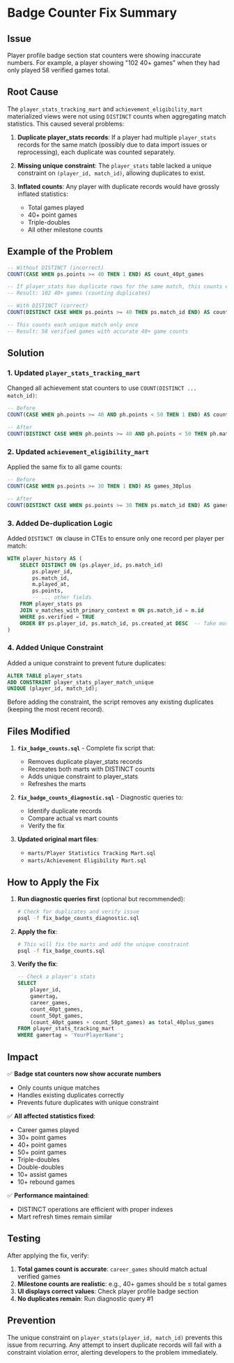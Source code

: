 # Badge Counter Fix Summary

## Issue
Player profile badge section stat counters were showing inaccurate numbers. For example, a player showing "102 40+ games" when they had only played 58 verified games total.

## Root Cause
The `player_stats_tracking_mart` and `achievement_eligibility_mart` materialized views were not using `DISTINCT` counts when aggregating match statistics. This caused several problems:

1. **Duplicate player_stats records**: If a player had multiple `player_stats` records for the same match (possibly due to data import issues or reprocessing), each duplicate was counted separately.

2. **Missing unique constraint**: The `player_stats` table lacked a unique constraint on `(player_id, match_id)`, allowing duplicates to exist.

3. **Inflated counts**: Any player with duplicate records would have grossly inflated statistics:
   - Total games played
   - 40+ point games
   - Triple-doubles
   - All other milestone counts

## Example of the Problem

```sql
-- Without DISTINCT (incorrect)
COUNT(CASE WHEN ps.points >= 40 THEN 1 END) AS count_40pt_games

-- If player_stats has duplicate rows for the same match, this counts each row
-- Result: 102 40+ games (counting duplicates)
```

```sql
-- With DISTINCT (correct)
COUNT(DISTINCT CASE WHEN ps.points >= 40 THEN ps.match_id END) AS count_40pt_games

-- This counts each unique match only once
-- Result: 58 verified games with accurate 40+ game counts
```

## Solution

### 1. Updated `player_stats_tracking_mart`
Changed all achievement stat counters to use `COUNT(DISTINCT ... match_id)`:

```sql
-- Before
COUNT(CASE WHEN ph.points >= 40 AND ph.points < 50 THEN 1 END) AS count_40pt_games

-- After
COUNT(DISTINCT CASE WHEN ph.points >= 40 AND ph.points < 50 THEN ph.match_id END) AS count_40pt_games
```

### 2. Updated `achievement_eligibility_mart`
Applied the same fix to all game counts:

```sql
-- Before
COUNT(CASE WHEN ps.points >= 30 THEN 1 END) AS games_30plus

-- After
COUNT(DISTINCT CASE WHEN ps.points >= 30 THEN ps.match_id END) AS games_30plus
```

### 3. Added De-duplication Logic
Added `DISTINCT ON` clause in CTEs to ensure only one record per player per match:

```sql
WITH player_history AS (
    SELECT DISTINCT ON (ps.player_id, ps.match_id)
        ps.player_id,
        ps.match_id,
        m.played_at,
        ps.points,
        -- ... other fields
    FROM player_stats ps
    JOIN v_matches_with_primary_context m ON ps.match_id = m.id
    WHERE ps.verified = TRUE
    ORDER BY ps.player_id, ps.match_id, ps.created_at DESC  -- Take most recent if duplicates
)
```

### 4. Added Unique Constraint
Added a unique constraint to prevent future duplicates:

```sql
ALTER TABLE player_stats 
ADD CONSTRAINT player_stats_player_match_unique 
UNIQUE (player_id, match_id);
```

Before adding the constraint, the script removes any existing duplicates (keeping the most recent record).

## Files Modified

1. **`fix_badge_counts.sql`** - Complete fix script that:
   - Removes duplicate player_stats records
   - Recreates both marts with DISTINCT counts
   - Adds unique constraint to player_stats
   - Refreshes the marts

2. **`fix_badge_counts_diagnostic.sql`** - Diagnostic queries to:
   - Identify duplicate records
   - Compare actual vs mart counts
   - Verify the fix

3. **Updated original mart files**:
   - `marts/Player Statistics Tracking Mart.sql`
   - `marts/Achievement Eligibility Mart.sql`

## How to Apply the Fix

1. **Run diagnostic queries first** (optional but recommended):
   ```bash
   # Check for duplicates and verify issue
   psql -f fix_badge_counts_diagnostic.sql
   ```

2. **Apply the fix**:
   ```bash
   # This will fix the marts and add the unique constraint
   psql -f fix_badge_counts.sql
   ```

3. **Verify the fix**:
   ```sql
   -- Check a player's stats
   SELECT 
       player_id,
       gamertag,
       career_games,
       count_40pt_games,
       count_50pt_games,
       (count_40pt_games + count_50pt_games) as total_40plus_games
   FROM player_stats_tracking_mart
   WHERE gamertag = 'YourPlayerName';
   ```

## Impact

✅ **Badge stat counters now show accurate numbers**
- Only counts unique matches
- Handles existing duplicates correctly
- Prevents future duplicates with unique constraint

✅ **All affected statistics fixed**:
- Career games played
- 30+ point games
- 40+ point games  
- 50+ point games
- Triple-doubles
- Double-doubles
- 10+ assist games
- 10+ rebound games

✅ **Performance maintained**:
- DISTINCT operations are efficient with proper indexes
- Mart refresh times remain similar

## Testing

After applying the fix, verify:

1. **Total games count is accurate**: `career_games` should match actual verified games
2. **Milestone counts are realistic**: e.g., 40+ games should be ≤ total games
3. **UI displays correct values**: Check player profile badge section
4. **No duplicates remain**: Run diagnostic query #1

## Prevention

The unique constraint on `player_stats(player_id, match_id)` prevents this issue from recurring. Any attempt to insert duplicate records will fail with a constraint violation error, alerting developers to the problem immediately.

